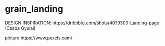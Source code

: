 # grain_landing

DESIGN INSPIRATION: https://dribbble.com/shots/4079300-Landing-page (Csaba Gyulai)

picture https://www.pexels.com/
